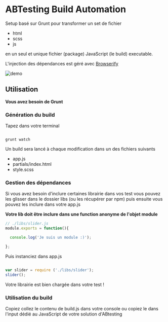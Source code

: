 # ABTesting Build Automation

Setup basé sur Grunt pour transformer un set de fichier

* html
* scss
* js

en un seul et unique fichier (package) JavaScript (le build) executable.

L'injection des dépendances est géré avec [Browserify](http://browserify.org/)




![demo](http://g.recordit.co/81aEJxsNJ8.gif)

## Utilisation

**Vous avez besoin de Grunt**

### Génération du build

Tapez dans votre terminal

```

grunt watch

```

Un build sera lancé à chaque modification dans un des fichiers suivants

* app.js
* partials/index.html
* style.scss

### Gestion des dépendances

Si vous avez besoin d'inclure certaines librairie dans vos test vous pouvez les glisser dans le dossier libs (ou les récupérer par npm) puis ensuite vous pouvez les inclure dans votre app.js

**Votre lib doit être inclure dans une function anonyme de l'objet module**

```javascript
// ./libs/slider.js
module.exports = function(){

  console.log('Je suis un module :)');

};

```

Puis instanciez dans app.js

```javascript

var slider = require ('./libs/slider');
slider();

```

Votre librairie est bien chargée dans votre test !


### Utilisation du build

Copiez collez le contenu de build.js dans votre console ou copiez le dans l'input dédié au JavaScript de votre solution d'ABtesting
